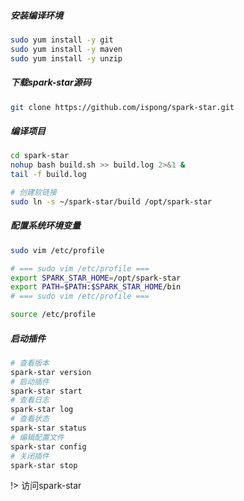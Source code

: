##### 安装编译环境

```bash
sudo yum install -y git
sudo yum install -y maven
sudo yum install -y unzip
```

##### 下载spark-star源码

```bash
git clone https://github.com/ispong/spark-star.git
```

##### 编译项目

```bash 
cd spark-star
nohup bash build.sh >> build.log 2>&1 &
tail -f build.log

# 创建软链接
sudo ln -s ~/spark-star/build /opt/spark-star
```

##### 配置系统环境变量

```bash
sudo vim /etc/profile

# === sudo vim /etc/profile ===
export SPARK_STAR_HOME=/opt/spark-star
export PATH=$PATH:$SPARK_STAR_HOME/bin
# === sudo vim /etc/profile ===

source /etc/profile
```

##### 启动插件

```bash
# 查看版本
spark-star version
# 启动插件
spark-star start
# 查看日志
spark-star log
# 查看状态
spark-star status
# 编辑配置文件
spark-star config
# 关闭插件
spark-star stop
```

!> 访问spark-star 

